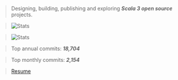 >Designing, building, publishing and exploring ***Scala 3 open source*** projects.

>![Stats](https://github-readme-stats.vercel.app/api?username=objektwerks&show_icons=true&hide_border=true)

>![Stats](https://github-readme-stats.vercel.app/api/top-langs?username=objektwerks&hide=css,html,javascript)

>Top annual commits:  ***18,704***

>Top monthly commits: ***2,154***
 
>[Resume](https://github.com/objektwerks/resume)

<!--- https://github.com/anuraghazra/github-readme-stats --->
